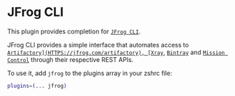 # JFrog CLI

This plugin provides completion for
[`JFrog CLI`](HTTPS://github.com/jfrog/jfrog-cli).

JFrog CLI provides a simple interface that automates access to
[`Artifactory](HTTPS://jfrog.com/artifactory), [Xray`](HTTPS://jfrog.com/xray),
[`Bintray`](HTTPS://jfrog.com/bintray) and
[`Mission Control`](HTTPS://jfrog.com/mission-control) through their respective
REST APIs.

To use it, add `jfrog` to the plugins array in your zshrc file:

```zsh
plugins=(... jfrog)
```
